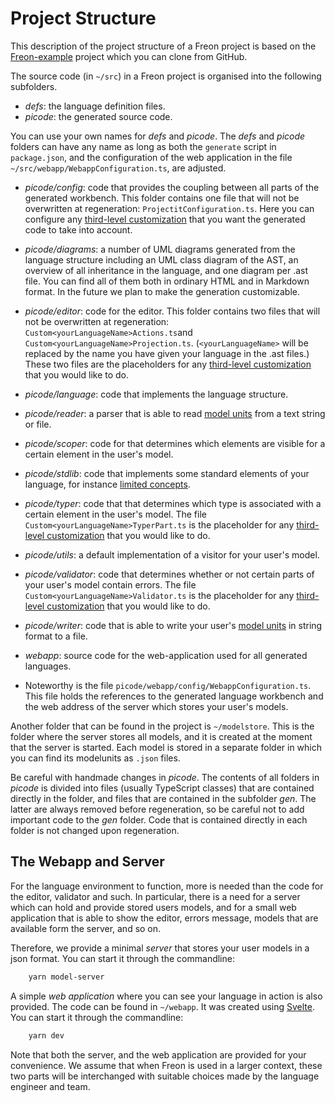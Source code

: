 <script>
    import Note from "../../lib/notes/Note.svelte";
</script>

# Project Structure

This description of the project structure of a Freon project is based on 
the <a href="https://github.com/freon4dsl/Freon-example.git" target="_blank">Freon-example</a> project which
you can clone from GitHub.

The source code (in `~/src`) in a Freon project is organised into the following subfolders.

* *defs*: the language definition files.
* *picode*: the generated source code.
<Note>
  <svelte:fragment slot="header">You can use your own names for <i>defs</i> and <i>picode</i>.</svelte:fragment>
  <svelte:fragment slot="content">
  The <i>defs</i> and <i>picode</i>
  folders can have any name as long as both the <code>generate</code> script in <code>package.json</code>, and the configuration of
  the web application in the file <code>~/src/webapp/WebappConfiguration.ts</code>, are adjusted.
</svelte:fragment></Note>

* *picode/config*: code that provides the coupling between all parts of the generated workbench.
  This folder contains one file that will not be overwritten at regeneration: `ProjectitConfiguration.ts`.
  Here you can configure any [third-level customization](/030_Developing_a_Language/030_API_Level) that you want the
  generated code to take into account.
* *picode/diagrams*: a number of UML diagrams generated from the language structure including an UML 
class diagram of the AST, an overview of all inheritance in the language, and one diagram per .ast file.
You can find all of them both in
ordinary HTML and in Markdown format. In the future we plan to make the generation customizable.
* *picode/editor*: code for the editor. This folder contains two files that will not be overwritten 
  at regeneration: `Custom<yourLanguageName>Actions.ts`and `Custom<yourLanguageName>Projection.ts`. 
  (`<yourLanguageName>` will be replaced by the name you have given your language in the .ast files.)
  These two files are the placeholders for any [third-level customization](/030_Developing_a_Language/030_API_Level) that you
  would like to do.
* *picode/language*: code that implements the language structure.
* *picode/reader*: a parser that is able to read [model units](/010_Intro/030_Models_and_Model_Units) 
  from a text string or file.
* *picode/scoper*: code for that determines which elements are visible for a certain element in the user's model.
* *picode/stdlib*: code that implements some standard elements of your language, for instance 
  [limited concepts](/030_Developing_a_Language/010_Default_Level).
* *picode/typer*: code that that determines which type is associated with a certain element in the 
  user's model. The file `Custom<yourLanguageName>TyperPart.ts` is the placeholder for any [third-level customization](/030_Developing_a_Language/030_API_Level) that you
  would like to do.
* *picode/utils*: a default implementation of a visitor for your user's model.
* *picode/validator*: code that determines whether or not certain parts of your user's model contain 
  errors. The file `Custom<yourLanguageName>Validator.ts` is the placeholder for any [third-level customization](/030_Developing_a_Language/030_API_Level) that you
  would like to do.
* *picode/writer*: code that is able to write your user's [model units](/010_Intro/030_Models_and_Model_Units) 
  in string format to a file.

* *webapp*: source code for the web-application used for all generated languages.
* Noteworthy is the file `picode/webapp/config/WebappConfiguration.ts`. This file holds the references to the generated language
workbench and the web address of the server which stores your user's models.

Another folder that can be found in the project is `~/modelstore`. This is the folder where
  the server stores all models, and it is created at the moment that the server is started.
  Each model is stored in a separate folder in which you can find its
  modelunits as `.json` files.
  
<Note>
<svelte:fragment slot="header">Be careful with handmade changes in <i>picode</i>.</svelte:fragment>
<svelte:fragment slot="content">
The contents of all folders in <i>picode</i> is divided into files (usually TypeScript classes) 
that are contained directly in the folder, and files
that are contained in the subfolder <i>gen</i>. The latter are always removed before regeneration, so be careful
not to add important code to the <i>gen</i> folder.
Code that is contained directly in each folder is not changed upon regeneration.
</svelte:fragment>
</Note>

## The Webapp and Server

For the language environment to function, more is needed than the code for the editor, validator and such. 
In particular,
there is a need for a server which can hold and provide stored users models, and for a small web application that
is able to show the editor, errors message, models that are available form the server, and so on.

Therefore, we provide a minimal *server* that stores your user models in a json format.
You can start it through the commandline:

```bash
    yarn model-server
```

A simple *web application* where you can see your language in action is also provided.
The code can be found in `~/webapp`. It was created 
using <a href="https://svelte.dev/" target="_blank">Svelte</a>. 
You can start it through the commandline:

```bash
    yarn dev
```

Note that both the server, and the web application are provided for your convenience. We assume 
that when Freon is used in a larger context, these two parts will be interchanged with 
suitable choices made by the language engineer and team.
